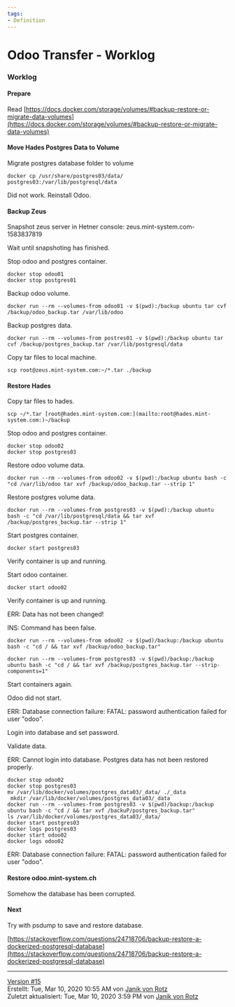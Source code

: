 ```yaml
---
tags:
- Definition
---
```

# Odoo Transfer - Worklog

### Worklog

#### Prepare

Read [https://docs.docker.com/storage/volumes/#backup-restore-or-migrate-data-volumes](https://docs.docker.com/storage/volumes/#backup-restore-or-migrate-data-volumes)

#### Move Hades Postgres Data to Volume

Migrate postgres database folder to volume

`docker cp /usr/share/postgres03/data/ postgres03:/var/lib/postgresql/data`

Did not work. Reinstall Odoo.

#### Backup Zeus

Snapshot zeus server in Hetner console: zeus.mint-system.com-1583837819

Wait until snapshoting has finished.

Stop odoo and postgres container.

```
docker stop odoo01
docker stop postgres01
```

Backup odoo volume.

`docker run --rm --volumes-from odoo01 -v $(pwd):/backup ubuntu tar cvf /backup/odoo_backup.tar /var/lib/odoo`

Backup postgres data.

`docker run --rm --volumes-from postres01 -v $(pwd):/backup ubuntu tar cvf /backup/postgres_backup.tar /var/lib/postgresql/data`

Copy tar files to local machine.

`scp root@zeus.mint-system.com:~/*.tar ./backup`

#### Restore Hades

Copy tar files to hades.

`scp ~/*.tar [root@hades.mint-system.com:](mailto:root@hades.mint-system.com:)~/backup`

Stop odoo and postgres container.

```
docker stop odoo02
docker stop postgres03
```

Restore odoo volume data.

`docker run --rm --volumes-from odoo02 -v $(pwd):/backup ubuntu bash -c "cd /var/lib/odoo tar xvf /backup/odoo_backup.tar --strip 1"`

Restore postgres volume data.

`docker run --rm --volumes-from postgres03 -v $(pwd):/backup ubuntu bash -c "cd /var/lib/postgresql/data && tar xvf /backup/postgres_backup.tar --strip 1"`

Start postgres container.

`docker start postgres03`

Verify container is up and running.

Start odoo container.

`docker start odoo02`

Verify container is up and running.

ERR: Data has not been changed!

INS: Command has been false.

`docker run --rm --volumes-from odoo02 -v $(pwd)/backup:/backup ubuntu bash -c "cd / && tar xvf /backup/odoo_backup.tar"`

`docker run --rm --volumes-from postgres03 -v $(pwd)/backup:/backup ubuntu bash -c "cd / && tar xvf /backup/postgres_backup.tar --strip-components=1"`

Start containers again.

Odoo did not start.

ERR: Database connection failure: FATAL: password authentication failed for user "odoo".

Login into database and set password.

Validate data.

ERR: Cannot login into database. Postgres data has not been restored properly.

```
docker stop odoo02
docker stop postgres03
mv /var/lib/docker/volumes/postgres_data03/_data/ ./_data
 mkdir /var/lib/docker/volumes/postgres_data03/_data
docker run --rm --volumes-from postgres03 -v $(pwd)/backup:/backup ubuntu bash -c "cd / && tar xvf /backuP/postgres_backup.tar"
ls /var/lib/docker/volumes/postgres_data03/_data/
docker start postgres03
docker logs postgres03
docker start odoo02
docker logs odoo02
```

ERR: Database connection failure: FATAL: password authentication failed for user "odoo".

#### Restore odoo.mint-system.ch

Somehow the database has been corrupted.

#### Next

Try with psdump to save and restore database.

[https://stackoverflow.com/questions/24718706/backup-restore-a-dockerized-postgresql-database](https://stackoverflow.com/questions/24718706/backup-restore-a-dockerized-postgresql-database)

* * *

[Version #15  
](https://wiki.mint-system.ch/books/entwicklung/page/odoo-migration/revisions)Erstellt: Tue, Mar 10, 2020 10:55 AM von [Janik von Rotz](https://wiki.mint-system.ch/user/1)  
Zuletzt aktualisiert: Tue, Mar 10, 2020 3:59 PM von [Janik von Rotz](https://wiki.mint-system.ch/user/1)